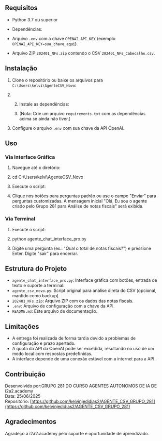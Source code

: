 ## Requisitos
- Python 3.7 ou superior
- Dependências:

- Arquivo `.env` com a chave `OPENAI_API_KEY` (exemplo: `OPENAI_API_KEY=sua_chave_aqui`).
- Arquivo ZIP `202401_NFs.zip` contendo o CSV `202401_NFs_Cabecalho.csv`.

## Instalação
1. Clone o repositório ou baixe os arquivos para `C:\Users\kelvi\AgenteCSV_Novo`:

2. 2. Instale as dependências:
  
   3. (Nota: Crie um arquivo `requirements.txt` com as dependências acima se ainda não tiver.)
3. Configure o arquivo `.env` com sua chave da API OpenAI.

## Uso
### Via Interface Gráfica
1. Navegue até o diretório:

2. cd C:\Users\kelvi\AgenteCSV_Novo

2. Execute o script:

3. Clique nos botões para perguntas padrão ou use o campo "Enviar" para perguntas customizadas. A mensagem inicial "Olá, Eu sou o agente criado pelo Grupo 281 para Análise de notas fiscais" será exibida.

### Via Terminal
1. Execute o script:

2. python agente_chat_interface_pro.py


2. Digite uma pergunta (ex.: "Qual o total de notas fiscais?") e pressione Enter. Digite "sair" para encerrar.

## Estrutura do Projeto
- `agente_chat_interface_pro.py`: Interface gráfica com botões, entrada de texto e suporte a terminal.
- `agente_csv_novo.py`: Script original para análise direta do CSV (opcional, mantido como backup).
- `202401_NFs.zip`: Arquivo ZIP com os dados das notas fiscais.
- `.env`: Arquivo de configuração com a chave da API.
- `README.md`: Este arquivo de documentação.

## Limitações
- A entrega foi realizada de forma tardia devido a problemas de configuração e prazo apertado.
- A quota da API da OpenAI pode ser excedida, resultando no uso de um modo local com respostas predefinidas.
- A interface depende de uma conexão estável com a internet para a API.

## Contribuição
Desenvolvido por:GRUPO 281 DO CURSO AGENTES AUTONOMOS DE IA DE i2a2.academy  
Data: 25/06/2025  
Repositório: [https://github.com/kelvinjedidias2/AGENTE_CSV_GRUPO_281](https://github.com/kelvinjedidias2/AGENTE_CSV_GRUPO_281)

## Agradecimentos
Agradeço à i2a2.academy pelo suporte e oportunidade de aprendizado.
